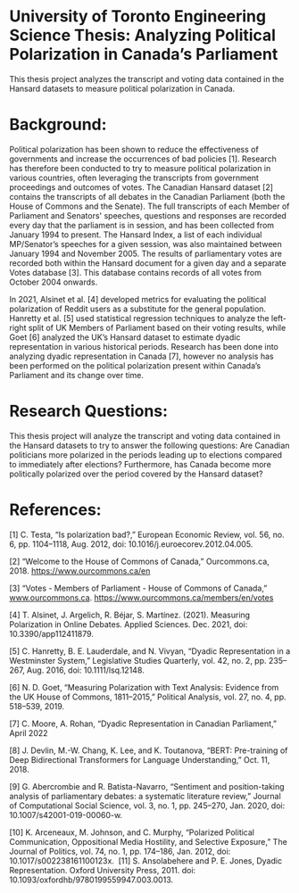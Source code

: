 # University of Toronto Engineering Science Thesis: Analyzing Political Polarization in Canada’s Parliament
This thesis project analyzes the transcript and voting data contained in the Hansard datasets to measure political polarization in Canada.

# Background:
Political polarization has been shown to reduce the effectiveness of governments and increase the occurrences of bad policies [1]. Research has therefore been conducted to try to measure political polarization in various countries, often leveraging the transcripts from government proceedings and outcomes of votes. The Canadian Hansard dataset [2] contains the transcripts of all debates in the Canadian Parliament (both the House of Commons and the Senate). The full transcripts of each Member of Parliament and Senators' speeches, questions and responses are recorded every day that the parliament is in session, and has been collected from January 1994 to present. The Hansard Index, a list of each individual MP/Senator’s speeches for a given session, was also maintained between January 1994 and November 2005. The results of parliamentary votes are recorded both within the Hansard document for a given day and a separate Votes database [3]. This database contains records of all votes from October 2004 onwards.

In 2021, Alsinet et al. [4] developed metrics for evaluating the political polarization of Reddit users as a substitute for the general population. Hanretty et al. [5] used statistical regression techniques to analyze the left-right split of UK Members of Parliament based on their voting results, while Goet [6] analyzed the UK’s Hansard dataset to estimate dyadic representation in various historical periods. Research has been done into analyzing dyadic representation in Canada [7], however no analysis has been performed on the political polarization present within Canada’s Parliament and its change over time.

# Research Questions:
This thesis project will analyze the transcript and voting data contained in the Hansard datasets to try to answer the following questions: Are Canadian politicians more polarized in the periods leading up to elections compared to immediately after elections? Furthermore, has Canada become more politically polarized over the period covered by the Hansard dataset?

# References:

[1] C. Testa, “Is polarization bad?,” European Economic Review, vol. 56, no. 6, pp. 1104–1118, Aug. 2012, doi: 10.1016/j.euroecorev.2012.04.005.

[2] “Welcome to the House of Commons of Canada,” Ourcommons.ca, 2018. https://www.ourcommons.ca/en 

[3] “Votes - Members of Parliament - House of Commons of Canada,” www.ourcommons.ca. https://www.ourcommons.ca/members/en/votes

[4] T. Alsinet, J. Argelich, R. Béjar, S. Martínez. (2021). Measuring Polarization in Online Debates. Applied Sciences. Dec. 2021, doi: 10.3390/app112411879. 

[5] C. Hanretty, B. E. Lauderdale, and N. Vivyan, “Dyadic Representation in a Westminster System,” Legislative Studies Quarterly, vol. 42, no. 2, pp. 235–267, Aug. 2016, doi: 10.1111/lsq.12148.

[6] N. D. Goet, “Measuring Polarization with Text Analysis: Evidence from the UK House of Commons, 1811–2015,” Political Analysis, vol. 27, no. 4, pp. 518–539, 2019.

[7] C. Moore, A. Rohan, “Dyadic Representation in Canadian Parliament,” April 2022

[8] J. Devlin, M.-W. Chang, K. Lee, and K. Toutanova, “BERT: Pre-training of Deep Bidirectional Transformers for Language Understanding,” Oct. 11, 2018.

[9] G. Abercrombie and R. Batista-Navarro, “Sentiment and position-taking analysis of parliamentary debates: a systematic literature review,” Journal of Computational Social Science, vol. 3, no. 1, pp. 245–270, Jan. 2020, doi: 10.1007/s42001-019-00060-w.

[10] K. Arceneaux, M. Johnson, and C. Murphy, “Polarized Political Communication, Oppositional Media Hostility, and Selective Exposure,” The Journal of Politics, vol. 74, no. 1, pp. 174–186, Jan. 2012, doi: 10.1017/s002238161100123x.
‌
[11] S. Ansolabehere and P. E. Jones, Dyadic Representation. Oxford University Press, 2011. doi: 10.1093/oxfordhb/9780199559947.003.0013.
